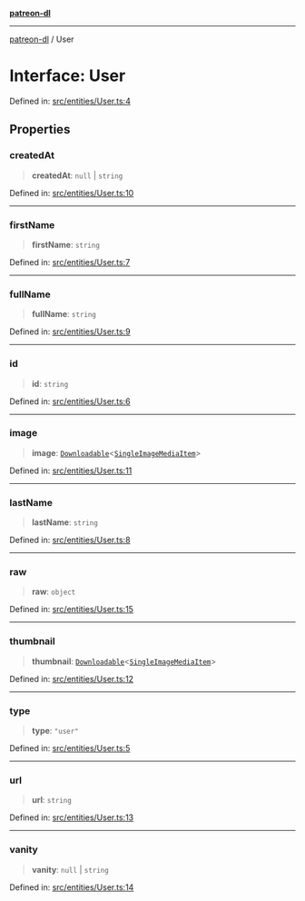 [**patreon-dl**](../README.md)

***

[patreon-dl](../README.md) / User

# Interface: User

Defined in: [src/entities/User.ts:4](https://github.com/patrickkfkan/patreon-dl/blob/4add035452a0337eb07608bde52caecf1dcf43e7/src/entities/User.ts#L4)

## Properties

### createdAt

> **createdAt**: `null` \| `string`

Defined in: [src/entities/User.ts:10](https://github.com/patrickkfkan/patreon-dl/blob/4add035452a0337eb07608bde52caecf1dcf43e7/src/entities/User.ts#L10)

***

### firstName

> **firstName**: `string`

Defined in: [src/entities/User.ts:7](https://github.com/patrickkfkan/patreon-dl/blob/4add035452a0337eb07608bde52caecf1dcf43e7/src/entities/User.ts#L7)

***

### fullName

> **fullName**: `string`

Defined in: [src/entities/User.ts:9](https://github.com/patrickkfkan/patreon-dl/blob/4add035452a0337eb07608bde52caecf1dcf43e7/src/entities/User.ts#L9)

***

### id

> **id**: `string`

Defined in: [src/entities/User.ts:6](https://github.com/patrickkfkan/patreon-dl/blob/4add035452a0337eb07608bde52caecf1dcf43e7/src/entities/User.ts#L6)

***

### image

> **image**: [`Downloadable`](../type-aliases/Downloadable.md)\<[`SingleImageMediaItem`](SingleImageMediaItem.md)\>

Defined in: [src/entities/User.ts:11](https://github.com/patrickkfkan/patreon-dl/blob/4add035452a0337eb07608bde52caecf1dcf43e7/src/entities/User.ts#L11)

***

### lastName

> **lastName**: `string`

Defined in: [src/entities/User.ts:8](https://github.com/patrickkfkan/patreon-dl/blob/4add035452a0337eb07608bde52caecf1dcf43e7/src/entities/User.ts#L8)

***

### raw

> **raw**: `object`

Defined in: [src/entities/User.ts:15](https://github.com/patrickkfkan/patreon-dl/blob/4add035452a0337eb07608bde52caecf1dcf43e7/src/entities/User.ts#L15)

***

### thumbnail

> **thumbnail**: [`Downloadable`](../type-aliases/Downloadable.md)\<[`SingleImageMediaItem`](SingleImageMediaItem.md)\>

Defined in: [src/entities/User.ts:12](https://github.com/patrickkfkan/patreon-dl/blob/4add035452a0337eb07608bde52caecf1dcf43e7/src/entities/User.ts#L12)

***

### type

> **type**: `"user"`

Defined in: [src/entities/User.ts:5](https://github.com/patrickkfkan/patreon-dl/blob/4add035452a0337eb07608bde52caecf1dcf43e7/src/entities/User.ts#L5)

***

### url

> **url**: `string`

Defined in: [src/entities/User.ts:13](https://github.com/patrickkfkan/patreon-dl/blob/4add035452a0337eb07608bde52caecf1dcf43e7/src/entities/User.ts#L13)

***

### vanity

> **vanity**: `null` \| `string`

Defined in: [src/entities/User.ts:14](https://github.com/patrickkfkan/patreon-dl/blob/4add035452a0337eb07608bde52caecf1dcf43e7/src/entities/User.ts#L14)
